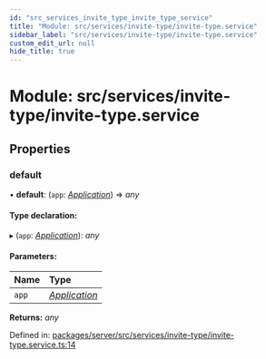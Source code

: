 ```yaml
---
id: "src_services_invite_type_invite_type_service"
title: "Module: src/services/invite-type/invite-type.service"
sidebar_label: "src/services/invite-type/invite-type.service"
custom_edit_url: null
hide_title: true
---
```


# Module: src/services/invite-type/invite-type.service

## Properties

### default

• **default**: (`app`: [*Application*](src_declarations.md#application)) => *any*

#### Type declaration:

▸ (`app`: [*Application*](src_declarations.md#application)): *any*

#### Parameters:

Name | Type |
:------ | :------ |
`app` | [*Application*](src_declarations.md#application) |

**Returns:** *any*

Defined in: [packages/server/src/services/invite-type/invite-type.service.ts:14](https://github.com/xr3ngine/xr3ngine/blob/66a84a950/packages/server/src/services/invite-type/invite-type.service.ts#L14)

